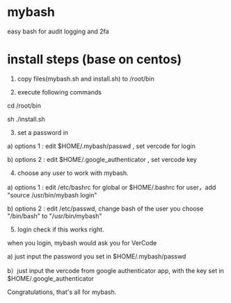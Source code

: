 # mybash
easy bash for audit logging and 2fa


# install steps (base on centos)

1. copy files(mybash.sh and install.sh) to /root/bin

2. execute following commands

cd /root/bin 

sh ./install.sh

3. set a password in 

a) options 1 : edit $HOME/.mybash/passwd , set vercode for login

b) options 2 : edit $HOME/.google_authenticator , set vercode key 

4. choose any user to work with mybash. 

a) options 1 : edit /etc/bashrc for global or $HOME/.bashrc for user，add "source /usr/bin/mybash login" 

b) options 2 : edit /etc/passwd, change bash of the user you choose "/bin/bash" to "/usr/bin/mybash"

5. login check if this works right.

when you login, mybash would ask you for VerCode

a) just input the password you set in $HOME/.mybash/passwd

b）just input the vercode from google authenticator app, with the key set in $HOME/.google_authenticator


Congratulations, that's all for mybash.

